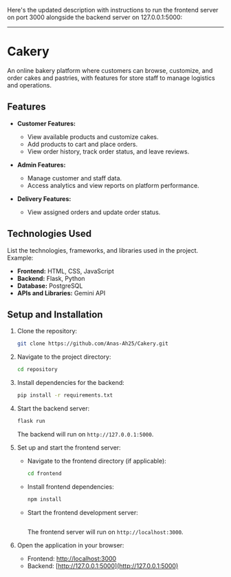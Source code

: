 Here's the updated description with instructions to run the frontend server on port 3000 alongside the backend server on 127.0.0.1:5000:

---

# Cakery  
An online bakery platform where customers can browse, customize, and order cakes and pastries, with features for store staff to manage logistics and operations.

## Features  
- **Customer Features:**  
  - View available products and customize cakes.  
  - Add products to cart and place orders.  
  - View order history, track order status, and leave reviews.  

- **Admin Features:**  
  - Manage customer and staff data.  
  - Access analytics and view reports on platform performance.  

- **Delivery Features:**  
  - View assigned orders and update order status.  

## Technologies Used  
List the technologies, frameworks, and libraries used in the project. Example:  
- **Frontend:** HTML, CSS, JavaScript  
- **Backend:** Flask, Python  
- **Database:** PostgreSQL  
- **APIs and Libraries:** Gemini API  

## Setup and Installation  

1. Clone the repository:  
   ```bash  
   git clone https://github.com/Anas-Ah25/Cakery.git  
   ```  

2. Navigate to the project directory:  
   ```bash  
   cd repository  
   ```  

3. Install dependencies for the backend:  
   ```bash  
   pip install -r requirements.txt  
   ```  

4. Start the backend server:  
   ```bash  
   flask run  
   ```  
   The backend will run on `http://127.0.0.1:5000`.  

5. Set up and start the frontend server:  
   - Navigate to the frontend directory (if applicable):  
     ```bash  
     cd frontend  
     ```  
   - Install frontend dependencies:  
     ```bash  
     npm install  
     ```  
   - Start the frontend development server:  
     ```bash  
     
     ```  
     The frontend server will run on `http://localhost:3000`.  

6. Open the application in your browser:  
   - Frontend: [http://localhost:3000](http://localhost:3000)  
   - Backend: [http://127.0.0.1:5000](http://127.0.0.1:5000)  
